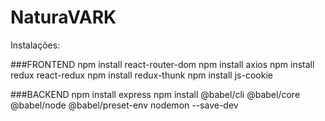 # NaturaVARK

Instalações:

###FRONTEND
npm install react-router-dom
npm install axios
npm install redux react-redux
npm install redux-thunk
npm install js-cookie

###BACKEND
npm install express
npm install @babel/cli @babel/core @babel/node @babel/preset-env nodemon --save-dev
